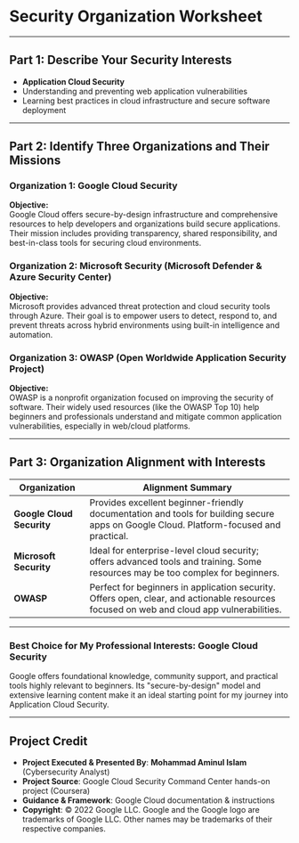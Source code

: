 # Security Organization Worksheet

---

## Part 1: Describe Your Security Interests

- **Application Cloud Security**
- Understanding and preventing web application vulnerabilities  
- Learning best practices in cloud infrastructure and secure software deployment

---

## Part 2: Identify Three Organizations and Their Missions

### Organization 1: Google Cloud Security
**Objective:**  
Google Cloud offers secure-by-design infrastructure and comprehensive resources to help developers and organizations build secure applications. Their mission includes providing transparency, shared responsibility, and best-in-class tools for securing cloud environments.

### Organization 2: Microsoft Security (Microsoft Defender & Azure Security Center)
**Objective:**  
Microsoft provides advanced threat protection and cloud security tools through Azure. Their goal is to empower users to detect, respond to, and prevent threats across hybrid environments using built-in intelligence and automation.

### Organization 3: OWASP (Open Worldwide Application Security Project)
**Objective:**  
OWASP is a nonprofit organization focused on improving the security of software. Their widely used resources (like the OWASP Top 10) help beginners and professionals understand and mitigate common application vulnerabilities, especially in web/cloud platforms.

---

## Part 3: Organization Alignment with Interests

| Organization        | Alignment Summary                                                                                                                                       |
|---------------------|----------------------------------------------------------------------------------------------------------------------------------------------------------|
| **Google Cloud Security** | Provides excellent beginner-friendly documentation and tools for building secure apps on Google Cloud. Platform-focused and practical.                      |
| **Microsoft Security**    | Ideal for enterprise-level cloud security; offers advanced tools and training. Some resources may be too complex for beginners.                          |
| **OWASP**                 | Perfect for beginners in application security. Offers open, clear, and actionable resources focused on web and cloud app vulnerabilities.                 |

---

### Best Choice for My Professional Interests: **Google Cloud Security**

Google offers foundational knowledge, community support, and practical tools highly relevant to beginners. Its "secure-by-design" model and extensive learning content make it an ideal starting point for my journey into Application Cloud Security.

---

## Project Credit  
- **Project Executed & Presented By**: **Mohammad Aminul Islam** (Cybersecurity Analyst)  
- **Project Source**: Google Cloud Security Command Center hands-on project (Coursera)  
- **Guidance & Framework**: Google Cloud documentation & instructions  
- **Copyright**: © 2022 Google LLC. Google and the Google logo are trademarks of Google LLC. Other names may be trademarks of their respective companies.  


